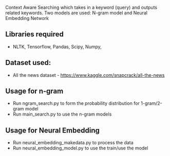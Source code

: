 Context Aware Searching which takes in a keyword (query) and outputs related keywords. Two models are used: N-gram model and Neural Embedding Network 

## Libraries required 
* NLTK, Tensorflow, Pandas, Scipy, Numpy, 

## Dataset used: 
* All the news dataset - https://www.kaggle.com/snapcrack/all-the-news

## Usage for n-gram 
* Run ngram_search.py to form the probability distribution for 1-gram/2-gram model 
* Run main_search.py to use the n-gram models 

## Usage for Neural Embedding 
* Run neural_embedding_makedata.py to process the data 
* Run neural_embedding_model.py to use the train/use the model 


